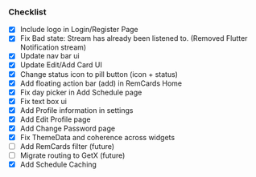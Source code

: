 ### Checklist
- [x] Include logo in Login/Register Page
- [x] Fix Bad state: Stream has already been listened to. (Removed Flutter Notification stream)
- [x] Update nav bar ui
- [x] Update Edit/Add Card UI
- [x] Change status icon to pill button (icon + status)
- [x] Add floating action bar (add) in RemCards Home
- [x] Fix day picker in Add Schedule page
- [x] Fix text box ui
- [x] Add Profile information in settings
- [x] Add Edit Profile page
- [x] Add Change Password page
- [x] Fix ThemeData and coherence across widgets
- [ ] Add RemCards filter (future)
- [ ] Migrate routing to GetX (future)
- [x] Add Schedule Caching